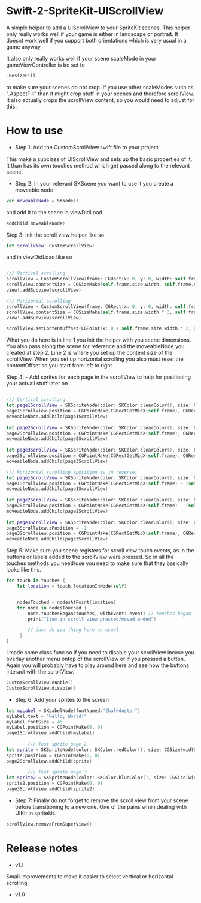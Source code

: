 # Swift-2-SpriteKit-UIScrollView

A simple helper to add a UIScrollView to your SpriteKit scenes.
This helper only really works well if your game is either in landscape or portrait. It doesnt work well if you support both orientations which is very usual in a game anyway.

It also only really works well if your scene scaleMode in your gameViewController is be set to
```swift
.ResizeFill
```
to make sure your scenes do not crop. If you use other scaleModes such as ".AspectFill" than it might crop stuff in your scenes and therefore scrollView. It also actually crops the scrollView content, so you would need to adjust for this. 

# How to use

- Step 1: Add the CustomScrollView.swift file to your project

This make a subclass of UIScrollView and sets up the basic properties of it. It than has its own touches method which get passed along to the relevant scene.

- Step 2: In your relevant SKScene you want to use it you create a moveable node
 
```swift
var moveableNode = SKNode()
```

and add it to the scene in viewDidLoad

```swift
addChild(moveableNode)
```

Step 3: Init the scroll view helper like so

```swift
let scrollView: CustomScrollView!
```

and in viewDidLoad like so

```swift

/// Vertical scrolling
scrollView = CustomScrollView(frame: CGRect(x: 0, y: 0, width: self.frame.size.width, height: self.frame.size.height), scene: self, moveableNode: moveableNode, scrollDirection: .Vertical)
scrollView.contentSize = CGSizeMake(self.frame.size.width, self.frame.size.height * 3) // * 3 makes it 3times as long as screen
view!.addSubview(scrollView)

/// Horizontal scrolling
scrollView = CustomScrollView(frame: CGRect(x: 0, y: 0, width: self.frame.size.width, height: self.frame.size.height), scene: self, moveableNode: moveableNode, scrollDirection: .Horizontal)
scrollView.contentSize = CGSizeMake(self.frame.size.width * 3, self.frame.size.height) // * 3 makes it three times as wide as screen
view!.addSubview(scrollView)

scrollView.setContentOffset(CGPoint(x: 0 + self.frame.size.width * 2, y: 0), animated: true)
```

What you do here is in line 1 you init the helper with you scene dimensions. You also pass along the scene for reference and the moveableNode you created at step 2. Line 2 is where you set up the content size of the scrollView.
When you set up horizontal scrolling you also must reset the contentOffset so you start from left to right

Step 4: - Add sprites for each page in the scrollView to help for positioning your actuall stuff later on

```swift

/// Vertical scrolling
let page1ScrollView = SKSpriteNode(color: SKColor.clearColor(), size: CGSizeMake(self.frame.size.width, self.frame.size.height))
page1ScrollView.position = CGPointMake(CGRectGetMidX(self.frame), CGRectGetMidY(self.frame))
moveableNode.addChild(page1ScrollView)
        
let page2ScrollView = SKSpriteNode(color: SKColor.clearColor(), size: CGSizeMake(self.frame.size.width, self.frame.size.height))
page2ScrollView.position = CGPointMake(CGRectGetMidX(self.frame), CGRectGetMidY(self.frame) - (self.frame.size.height))
moveableNode.addChild(page2ScrollView)
        
let page3ScrollView = SKSpriteNode(color: SKColor.clearColor(), size: CGSizeMake(self.frame.size.width, self.frame.size.height))
page3ScrollView.position = CGPointMake(CGRectGetMidX(self.frame), CGRectGetMidY(self.frame) - (self.frame.size.height * 2))
moveableNode.addChild(page3ScrollView)

/// Horizontal scrolling (position is in reverse)
let page1ScrollView = SKSpriteNode(color: SKColor.clearColor(), size: CGSizeMake(self.frame.size.width, self.frame.size.height))
page1ScrollView.position = CGPointMake(CGRectGetMidX(self.frame) - (self.frame.size.width * 2), CGRectGetMidY(self.frame))
moveableNode.addChild(page1ScrollView)
        
let page2ScrollView = SKSpriteNode(color: SKColor.clearColor(), size: CGSizeMake(self.frame.size.width, self.frame.size.height))
page2ScrollView.position = CGPointMake(CGRectGetMidX(self.frame) - (self.frame.size.width), CGRectGetMidY(self.frame))
moveableNode.addChild(page2ScrollView)
        
let page3ScrollView = SKSpriteNode(color: SKColor.clearColor(), size: CGSizeMake(self.frame.size.width, self.frame.size.height))
page3ScrollView.zPosition = -1
page3ScrollView.position = CGPointMake(CGRectGetMidX(self.frame), CGRectGetMidY(self.frame))
moveableNode.addChild(page3ScrollView)
```

Step 5: Make sure you scene registers for scroll view touch events, as in the buttons or labels added to the scrollView were pressed. So in all the touches methods you need/use you need to make sure that they basically looks like this.

```swift
for touch in touches {
    let location = touch.locationInNode(self)


    nodesTouched = nodesAtPoint(location)
    for node in nodesTouched {
        node.touchesBegan(touches, withEvent: event) // touches began in this case
        print("Item in scroll view pressed/moved,ended")

        // just do you thing here as usual
     }
}
```

I made some class func so if you need to disable your scrollView incase you overlay another menu ontop of the scrollView or if you pressed a button. Again you will probably have to play around here and see how the buttons interact with the scrollView.

```swift
CustomScrollView.enable()
CustomScrollView.disable()
```

- Step 6: Add your sprites to the screen
```swift
let myLabel = SKLabelNode(fontNamed:"Chalkduster")
myLabel.text = "Hello, World!"
myLabel.fontSize = 45
myLabel.position = CGPointMake(0, 0)
page1ScrollView.addChild(myLabel)
        
        /// Test sprite page 2
let sprite = SKSpriteNode(color: SKColor.redColor(), size: CGSize(width: 50, height: 50))
sprite.position = CGPointMake(0, 0)
page2ScrollView.addChild(sprite)
        
        /// Test sprite page 3
let sprite2 = SKSpriteNode(color: SKColor.blueColor(), size: CGSize(width: 50, height: 50))
sprite2.position = CGPointMake(0, 0)
page3ScrollView.addChild(sprite2)
```

- Step 7: Finally do not forget to remove the scroll view from your scene before transitioning to a new one. One of the pains when dealing with UIKit in spritekit.

```swift
scrollView.removeFromSuperView()
```

# Release notes

- v1.1

Small improvements to make it easier to select vertical or horizontal scrolling

- v1.0
